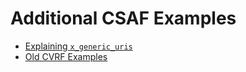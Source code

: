 # Additional CSAF Examples

- [Explaining `x_generic_uris`](https://oasis-open.github.io/csaf-documentation/examples/x_generic_uris)
- [Old CVRF Examples](https://oasis-open.github.io/csaf-documentation/examples/cvrf)